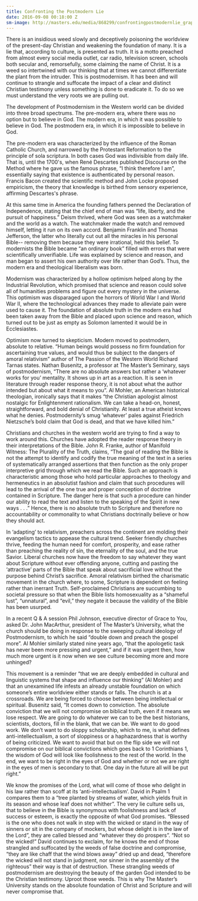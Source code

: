 ```yaml
---
title: Confronting the Postmodern Lie
date: 2016-09-08 00:18:00 Z
sm-image: http://masters.edu/media/868299/confrontingpostmodernlie_graphic.jpg
---
```


There is an insidious weed slowly and deceptively poisoning the worldview of the present-day Christian and weakening the foundation of many. It is a lie that, according to culture, is presented as truth. It is a motto preached from almost every social media outlet, car radio, television screen, schools both secular and, remorsefully, some claiming the name of Christ. It is a weed so intertwined with our thinking that at times we cannot differentiate the plant from the intruder. This is postmodernism. It has been and will continue to strangle and suffocate the impact of a clear and distinct Christian testimony unless something is done to eradicate it. To do so we must understand the very roots we are pulling out.

The development of Postmodernism in the Western world can be divided into three broad spectrums. The pre-modern era, where there was no option but to believe in God. The modern era, in which it was possible to believe in God. The postmodern era, in which it is impossible to believe in God.

The pre-modern era was characterized by the influence of the Roman Catholic Church, and narrowed by the Protestant Reformation to the principle of sola scriptura. In both cases God was indivisible from daily life. That is, until the 1700's, when René Descartes published Discourse on the Method where he gave us the famous phrase, “I think therefore I am”, essentially saying that existence is authenticated by personal reason. Francis Bacon created the scientific method and John Locke proposed empiricism, the theory that knowledge is birthed from sensory experience, affirming Descartes's phrase.

At this same time in America the founding fathers penned the Declaration of Independence, stating that the chief end of man was “life, liberty, and the pursuit of happiness.” Deism thrived, where God was seen as a watchmaker and the world as a watch. The watchmaker made the watch and removed himself, letting it run on its own accord. Benjamin Franklin and Thomas Jefferson, the latter who literally cut out all the miracles in his personal Bible-- removing them because they were irrational, held this belief. To modernists the Bible became “an ordinary book” filled with errors that were scientifically unverifiable. Life was explained by science and reason, and man began to assert his own authority over life rather than God’s. Thus, the modern era and theological liberalism was born.

Modernism was characterized by a hollow optimism helped along by the Industrial Revolution, which promised that science and reason could solve all of humanities problems and figure out every mystery in the universe. This optimism was disparaged upon the horrors of World War I and World War II, where the technological advances they made to alleviate pain were used to cause it. The foundation of absolute truth in the modern era had been taken away from the Bible and placed upon science and reason, which turned out to be just as empty as Solomon lamented it would be in Ecclesiastes.

Optimism now turned to skepticism. Modern moved to postmodern, absolute to relative. “Human beings would possess no firm foundation for ascertaining true values, and would thus be subject to the dangers of amoral relativism” author of The Passion of the Western World Richard Tarnas states. Nathan Busenitz, a professor at The Master’s Seminary, says of postmodernism, “There are no absolute answers but rather a ‘whatever works for you’ mentality. It shows up in art as a reaction. It is seen in literature through reader response theory, it is not about what the author intended but about what it means to you”. Al Mohler, an American historical theologian, ironically says that it makes “the Christian apologist almost nostalgic for Enlightenment rationalism. We can take a head-on, honest, straightforward, and bold denial of Christianity. At least a true atheist knows what he denies. Postmodernity’s smug ‘whatever’ pales against Friedrich Nietzsche’s bold claim that God is dead, and that we have killed him.”

Christians and churches in the western world are trying to find a way to work around this. Churches have adopted the reader response theory in their interpretations of the Bible. John R. Franke, author of Manifold Witness: The Plurality of the Truth, claims, “The goal of reading the Bible is not the attempt to identify and codify the true meaning of the text in a series of systematically arranged assertions that then function as the only proper interpretive grid through which we read the Bible. Such an approach is characteristic among those who hold particular approaches to theology and hermeneutics in an absolutist fashion and claim that such procedures will lead to the arrival of the one true and proper conception of doctrine contained in Scripture. The danger here is that such a procedure can hinder our ability to read the text and listen to the speaking of the Spirit in new ways . . .” Hence, there is no absolute truth to Scripture and therefore no accountability or commonality to what Christians doctrinally believe or how they should act.

In ‘adapting’ to relativism, preachers across the continent are molding their evangelism tactics to appease the cultural trend. Seeker friendly churches thrive, feeding the human need for comfort, prosperity, and ease rather than preaching the reality of sin, the eternality of the soul, and the true Savior. Liberal churches now have the freedom to say whatever they want about Scripture without ever offending anyone, cutting and pasting the ‘attractive’ parts of the Bible that speak about sacrificial love without the purpose behind Christ’s sacrifice. Amoral relativism birthed the charismatic movement in the church where, to some, Scripture is dependent on feeling rather than inerrant Truth. Self-proclaimed Christians are succumbing to societal pressure so that when the Bible lists homosexuality as a “shameful lust”, “unnatural”, and “evil,” they negate it because the validity of the Bible has been usurped.

In a recent Q & A session Phil Johnson, executive director of Grace to You, asked Dr. John MacArthur, president of The Master’s University, what the church should be doing in response to the sweeping cultural ideology of Postmodernism, to which he said “double down and preach the gospel more”. Al Mohler similarly stated nine years ago, “that the apologetic task has never been more pressing and urgent,” and if it was urgent then, how much more urgent is it now when we see culture becoming more and more unhinged?

This movement is a reminder “that we are deeply embedded in cultural and linguistic systems that shape and influence our thinking” (Al Mohler) and that an unexamined life infests an already unstable foundation on which someone’s entire worldview either stands or falls. The church is at a crossroads. We are being forced to choose between being intellectual or spiritual. Busenitz said, “It comes down to conviction. The absolute conviction that we will not compromise on biblical truth, even if it means we lose respect. We are going to do whatever we can to be the best historians, scientists, doctors, fill in the blank, that we can be. We want to do good work. We don’t want to do sloppy scholarship, which to me, is what defines anti-intellectualism, a sort of sloppiness or a haphazardness that is worthy of being criticized. We want to avoid that but on the flip side we will not compromise on our biblical convictions which goes back to 1 Corinthians 1, the wisdom of God will look like foolishness to the rest of the world. In the end, we want to be right in the eyes of God and whether or not we are right in the eyes of men is secondary to that. One day in the future all will be put right.”

We know the promises of the Lord, what will come of those who delight in his law rather than scoff at its ‘anti-intellectualism’. David in Psalm 1 compares them to a “tree planted by streams of water, which yields fruit in its season and whose leaf does not whither”. The very lie culture sells us, that to believe in the Bible is synonymous with foolishness and lack of success or esteem, is exactly the opposite of what God promises. “Blessed is the one who does not walk in step with the wicked or stand in the way of sinners or sit in the company of mockers, but whose delight is in the law of the Lord”, they are called blessed and “whatever they do prospers”. “Not so the wicked!” David continues to exclaim, for he knows the end of those strangled and suffocated by the weeds of false doctrine and compromise, “they are like chaff that the wind blows away” dried up and dead, “therefore the wicked will not stand in judgment, nor sinner in the assembly of the righteous” their way is that of destruction. These strangling weeds of postmodernism are destroying the beauty of the garden God intended to be the Christian testimony. Uproot those weeds. This is why The Master’s University stands on the absolute foundation of Christ and Scripture and will never compromise that.